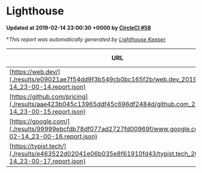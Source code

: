 
# Lighthouse

**Updated at 2019-02-14 23:00:30 +0000 by [CircleCI #58](https://circleci.com/gh/ItinerisLtd/lighthouse-keeper-example/58)**

**This report was automatically generated by [Lighthouse Keeper](https://github.com/itinerisltd/lighthouse-keeper)*

| URL | Performance | Accessibility | Best Practices | SEO | PWA | Updated At |
| --- | --- | --- | --- | --- | --- | --- |
| [https://web.dev/](./results/e09021ae7f54dd9f3b549cb0bc165f2b/web.dev_2019-02-14_23-00-14.report.json) | 0.92 | 0.93 | 0.93 | 0.91 | 1 | 2019-02-14T23:00:14.281Z |
| [https://github.com/pricing](./results/aae423b045c13965ddf45c696df2484d/github.com_2019-02-14_23-00-15.report.json) | 0.65 | 0.89 | 0.93 | 0.9 | 0.58 | 2019-02-14T23:00:15.205Z |
| [https://google.com/](./results/99999ebcfdb78df077ad2727fd00969f/www.google.com_2019-02-14_23-00-16.report.json) | 0.94 | 0.71 | 0.93 | 0.8 | 0.58 | 2019-02-14T23:00:16.320Z |
| [https://typist.tech/](./results/e463522d02041e06b035e8f61910fd43/typist.tech_2019-02-14_23-00-17.report.json) | 0.96 | 0.8 | 0.71 | 1 | 0.58 | 2019-02-14T23:00:17.363Z |
